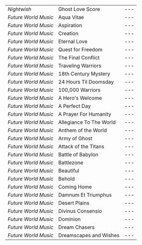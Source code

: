 ||||
|---|---|---|
*Nightwish* | Ghost Love Score | ---
*Future World Music* | Aqua Vitae | ---
*Future World Music* | Aspiration | ---
*Future World Music* | Creation | ---
*Future World Music* | Eternal Love | ---
*Future World Music* | Quest for Freedom | ---
*Future World Music* | The Final Conflict | ---
*Future World Music* | Traveling Warriors | ---
*Future World Music* | 18th Century Mystery | ---
*Future World Music* | 24 Hours Til Doomsday | ---
*Future World Music* | 100,000 Warriors | ---
*Future World Music* | A Hero's Welcome | ---
*Future World Music* | A Perfect Day | ---
*Future World Music* | A Prayer For Humanity | ---
*Future World Music* | Allegiance To The World | ---
*Future World Music* | Anthem of the World | ---
*Future World Music* | Army of Ghost | ---
*Future World Music* | Attack of the Titans | ---
*Future World Music* | Battle of Babylon | ---
*Future World Music* | Battlezone | ---
*Future World Music* | Beautiful | ---
*Future World Music* | Behold | ---
*Future World Music* | Coming Home | ---
*Future World Music* | Damnum Et Triumphus | ---
*Future World Music* | Desert Plains | ---
*Future World Music* | Divinus Consensio | ---
*Future World Music* | Dominion | ---
*Future World Music* | Dream Chasers | ---
*Future World Music* | Dreamscapes and Wishes | ---

